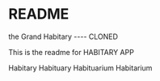 # README

the Grand Habitary ---- CLONED

This is the readme for HABITARY APP


Habitary
Habituary
Habituarium
Habitarium 